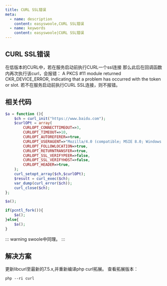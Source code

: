 ```yaml
---
title: CURL SSL错误
meta:
  - name: description
    content: easyswoole,CURL SSL错误
  - name: keywords
    content: easyswoole|CURL SSL错误
---
```

## CURL SSL错误
在低版本的CURL中，若在服务启动前执行CURL一个ssl连接  那么此后在回调函数内再次执行该curl，会报错：
 A PKCS #11 module returned CKR_DEVICE_ERROR, indicating that a problem has occurred with the token or slot.
 若不在服务启动前执行CURL SSL连接，则不报错。
## 相关代码
```php
$a = function (){
    $ch = curl_init("https://www.baidu.com");
    $curlOPt = array(
        CURLOPT_CONNECTTIMEOUT=>3,
        CURLOPT_TIMEOUT=>10,
        CURLOPT_AUTOREFERER=>true,
        CURLOPT_USERAGENT=>"Mozilla/4.0 (compatible; MSIE 8.0; Windows NT 6.1; WOW64; Trident/4.0; SLCC2; .NET CLR 2.0.50727; .NET CLR 3.5.30729; .NET CLR 3.0.30729; .NET4.0C; .NET4.0E)",
        CURLOPT_FOLLOWLOCATION=>true,
        CURLOPT_RETURNTRANSFER=>true,
        CURLOPT_SSL_VERIFYPEER=>false,
        CURLOPT_SSL_VERIFYHOST=>false,
        CURLOPT_HEADER=>true,
    );
    curl_setopt_array($ch,$curlOPt);
    $result = curl_exec($ch);
    var_dump(curl_error($ch));
    curl_close($ch);
};

$a();

if(pcntl_fork()){
    $a();
}else{
    $a();
}

```
::: warning 
swoole中同理。
:::


## 解决方案
更新libcurl至最新的7.5.x,并重新编译php curl拓展。
查看拓展版本：
```
php --ri curl
```

